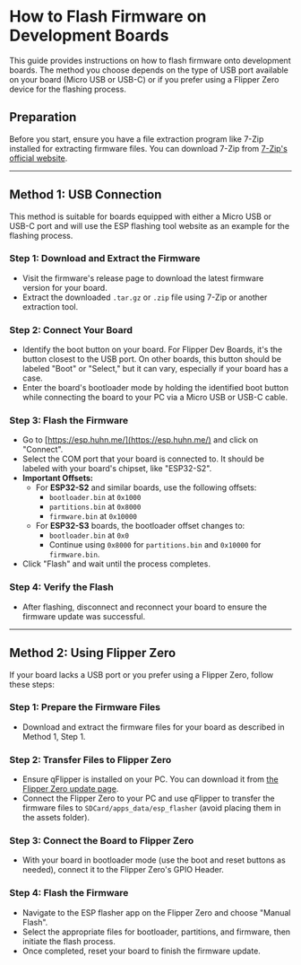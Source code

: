 # **How to Flash Firmware on Development Boards**

This guide provides instructions on how to flash firmware onto development boards. The method you choose depends on the type of USB port available on your board (Micro USB or USB-C) or if you prefer using a Flipper Zero device for the flashing process.

## **Preparation**

Before you start, ensure you have a file extraction program like 7-Zip installed for extracting firmware files. You can download 7-Zip from [7-Zip's official website](https://www.7-zip.org/download.html).

---

## **Method 1: USB Connection**

This method is suitable for boards equipped with either a Micro USB or USB-C port and will use the ESP flashing tool website as an example for the flashing process.

### **Step 1: Download and Extract the Firmware**
- Visit the firmware's release page to download the latest firmware version for your board.
- Extract the downloaded `.tar.gz` or `.zip` file using 7-Zip or another extraction tool.

### **Step 2: Connect Your Board**
- Identify the boot button on your board. For Flipper Dev Boards, it's the button closest to the USB port. On other boards, this button should be labeled "Boot" or "Select," but it can vary, especially if your board has a case.
- Enter the board's bootloader mode by holding the identified boot button while connecting the board to your PC via a Micro USB or USB-C cable.

### **Step 3: Flash the Firmware**
- Go to [https://esp.huhn.me/](https://esp.huhn.me/) and click on "Connect".
- Select the COM port that your board is connected to. It should be labeled with your board's chipset, like "ESP32-S2".
- **Important Offsets:**
  - For **ESP32-S2** and similar boards, use the following offsets:
    - `bootloader.bin` at `0x1000`
    - `partitions.bin` at `0x8000`
    - `firmware.bin` at `0x10000`
  - For **ESP32-S3** boards, the bootloader offset changes to:
    - `bootloader.bin` at `0x0`
    - Continue using `0x8000` for `partitions.bin` and `0x10000` for `firmware.bin`.
- Click "Flash" and wait until the process completes.

### **Step 4: Verify the Flash**
- After flashing, disconnect and reconnect your board to ensure the firmware update was successful.

---

## **Method 2: Using Flipper Zero**

If your board lacks a USB port or you prefer using a Flipper Zero, follow these steps:

### **Step 1: Prepare the Firmware Files**
- Download and extract the firmware files for your board as described in Method 1, Step 1.

### **Step 2: Transfer Files to Flipper Zero**
- Ensure qFlipper is installed on your PC. You can download it from [the Flipper Zero update page](https://flipperzero.one/update).
- Connect the Flipper Zero to your PC and use qFlipper to transfer the firmware files to `SDCard/apps_data/esp_flasher` (avoid placing them in the assets folder).

### **Step 3: Connect the Board to Flipper Zero**
- With your board in bootloader mode (use the boot and reset buttons as needed), connect it to the Flipper Zero's GPIO Header.

### **Step 4: Flash the Firmware**
- Navigate to the ESP flasher app on the Flipper Zero and choose "Manual Flash".
- Select the appropriate files for bootloader, partitions, and firmware, then initiate the flash process.
- Once completed, reset your board to finish the firmware update.
